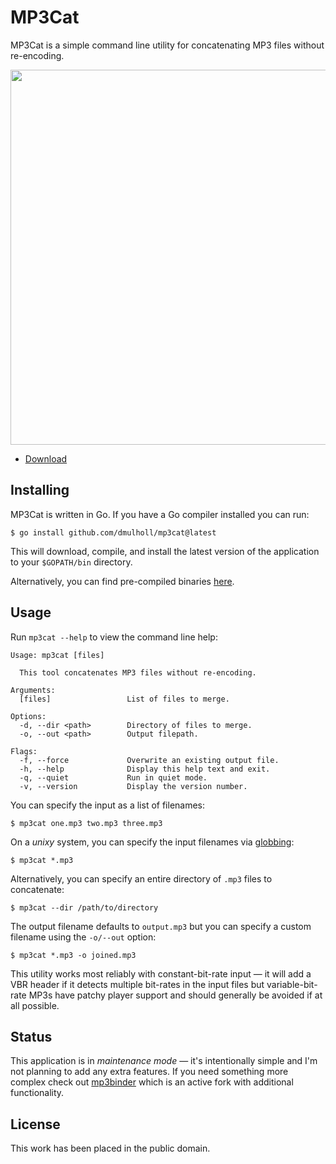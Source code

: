 # MP3Cat

[1]: http://www.dmulholl.com/dev/mp3cat.html
[2]: https://github.com/dmulholl/mp3cat/releases
[3]: https://github.com/crra/mp3binder
[4]: https://en.wikipedia.org/wiki/Glob_(programming)
[5]: https://github.com/crra/mp3binder


MP3Cat is a simple command line utility for concatenating MP3 files without re-encoding.

<p align="center">
    <img src="mp3cat.png" width="600px">
</p>

* [Download][2]



## Installing

MP3Cat is written in Go. If you have a Go compiler installed you can run:

    $ go install github.com/dmulholl/mp3cat@latest

This will download, compile, and install the latest version of the application
to your `$GOPATH/bin` directory.

Alternatively, you can find pre-compiled binaries [here][2].



## Usage

Run `mp3cat --help` to view the command line help:

    Usage: mp3cat [files]

      This tool concatenates MP3 files without re-encoding.

    Arguments:
      [files]                 List of files to merge.

    Options:
      -d, --dir <path>        Directory of files to merge.
      -o, --out <path>        Output filepath.

    Flags:
      -f, --force             Overwrite an existing output file.
      -h, --help              Display this help text and exit.
      -q, --quiet             Run in quiet mode.
      -v, --version           Display the version number.

You can specify the input as a list of filenames:

    $ mp3cat one.mp3 two.mp3 three.mp3

On a *unixy* system, you can specify the input filenames via [globbing][4]:

    $ mp3cat *.mp3

Alternatively, you can specify an entire directory of `.mp3` files to concatenate:

    $ mp3cat --dir /path/to/directory

The output filename defaults to `output.mp3` but you can specify a custom filename using the `-o/--out` option:

    $ mp3cat *.mp3 -o joined.mp3

This utility works most reliably with constant-bit-rate input &mdash; it will add a VBR header if it detects multiple bit-rates in the input files but variable-bit-rate MP3s have patchy player support and should generally be avoided if at all possible.



## Status

This application is in *maintenance mode* &mdash; it's intentionally simple and I'm not planning to add any extra features.
If you need something more complex check out [mp3binder][5] which is an active fork with additional functionality.



## License

This work has been placed in the public domain.
